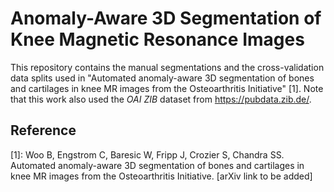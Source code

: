 # Anomaly-Aware 3D Segmentation of Knee Magnetic Resonance Images

This repository contains the manual segmentations and the cross-validation data splits used in "Automated anomaly-aware 3D segmentation of bones and cartilages in knee MR images from the Osteoarthritis Initiative" [1]. Note that this work also used the *OAI ZIB* dataset from <https://pubdata.zib.de/>.

## Reference
[1]: Woo B, Engstrom C, Baresic W, Fripp J, Crozier S, Chandra SS. Automated anomaly-aware 3D segmentation of bones and cartilages in knee MR images
from the Osteoarthritis Initiative. \[arXiv link to be added\]
